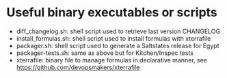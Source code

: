 
# Useful binary executables or scripts

* diff_changelog.sh: shell script used to retrieve last version CHANGELOG
* install_formulas.sh: shell script used to install formulas with xterrafile
* packager.sh: shell script used to generate a Saltstates release for Egypt
* packager-tests.sh: same as above but for Kitchen/Inspec tests
* xterrafile: binary file to manage formulas in declarative manner, see https://github.com/devopsmakers/xterrafile
